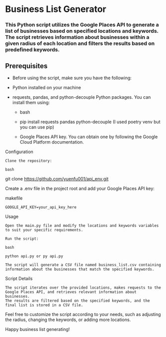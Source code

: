 # Business List Generator

### This Python script utilizes the Google Places API to generate a list of businesses based on specified locations and keywords. The script retrieves information about businesses within a given radius of each location and filters the results based on predefined keywords.

## Prerequisites

- Before using the script, make sure you have the following:

- Python installed on your machine

- requests, pandas, and python-decouple Python packages. You can install them using:

    - bash

    - pip install requests pandas python-decouple (I used poetry venv but you can use pip)

    - Google Places API key. You can obtain one by following the Google Cloud Platform documentation.

Configuration

    Clone the repository:

    bash

git clone https://github.com/yuenfu001/api_env.git

Create a .env file in the project root and add your Google Places API key:

makefile

    GOOGLE_API_KEY=your_api_key_here

Usage

    Open the main.py file and modify the locations and keywords variables to suit your specific requirements.

    Run the script:

    bash

    python api.py or py api.py

    The script will generate a CSV file named business_list.csv containing information about the businesses that match the specified keywords.

Script Details

    The script iterates over the provided locations, makes requests to the Google Places API, and retrieves relevant information about businesses.
    The results are filtered based on the specified keywords, and the final list is stored in a CSV file.

Feel free to customize the script according to your needs, such as adjusting the radius, changing the keywords, or adding more locations.

Happy business list generating!
